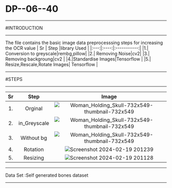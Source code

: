 # DP--06--40
***
#INTRODUCTION
***
The file contains the basic image data preprocesssing steps for increasing the OCR value 
| Sr | Step |library Used |
|:---:|:----:|:-----------:|
|1.| Conversion to greyscale|rembg,pillow|
|2.| Removing Noise|cv2|
|3.| Removing backgroung|cv2 |
|4.|Standardise Images|Tensorflow |
|5.| Resize,Rescale,Rotate Images| Tensorflow |
***
   #STEPS
***
| Sr | Step | Image|
|:---:|:----:|:----:|
| 1. | Orginal| ![Woman_Holding_Skull-732x549-thumbnail-732x549](https://github.com/Ketanpolawar/DP--06-40/assets/115727322/60cce4cd-c2b4-49ee-9e66-679f993c109c ) |                                                                                                                             |
| 2. | in_Greyscale|![Woman_Holding_Skull-732x549-thumbnail-732x549](https://github.com/Ketanpolawar/DP--06-40/assets/115727322/7db52f1f-2482-4b49-92ef-f97821046b73) |
| 3. | Without bg|![Woman_Holding_Skull-732x549-thumbnail-732x549](https://github.com/Ketanpolawar/DP--06-40/assets/115727322/d6280ce8-f0f2-4ccb-950d-41f003631e4a)|
| 4. | Rotation|  ![Screenshot 2024-02-19 201239](https://github.com/Ketanpolawar/DP--06-40/assets/115727322/e02430a3-bc57-407e-9161-f99f0104764c)                                                                                                                                               |
| 5. | Resizing | ![Screenshot 2024-02-19 201128](https://github.com/Ketanpolawar/DP--06-40/assets/115727322/81de7a44-ddd8-4a31-9296-525e8e044530)    

***
Data Set :Self generated bones dataset
***

